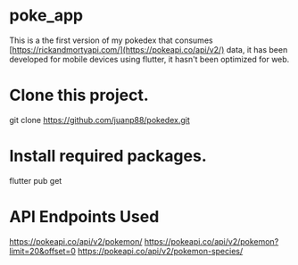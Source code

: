 # poke_app

This is a the first version of my pokedex that consumes [https://rickandmortyapi.com/](https://pokeapi.co/api/v2/) data, it has been developed for mobile devices using flutter, it hasn't been optimized for web.

# Clone this project.
git clone https://github.com/juanp88/pokedex.git

# Install required packages.
flutter pub get

# API Endpoints Used
https://pokeapi.co/api/v2/pokemon/
https://pokeapi.co/api/v2/pokemon?limit=20&offset=0
https://pokeapi.co/api/v2/pokemon-species/

